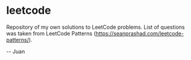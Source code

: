 # leetcode
Repository of my own solutions to LeetCode problems. List of questions was taken from LeetCode Patterns (https://seanprashad.com/leetcode-patterns/).  
  
-- Juan